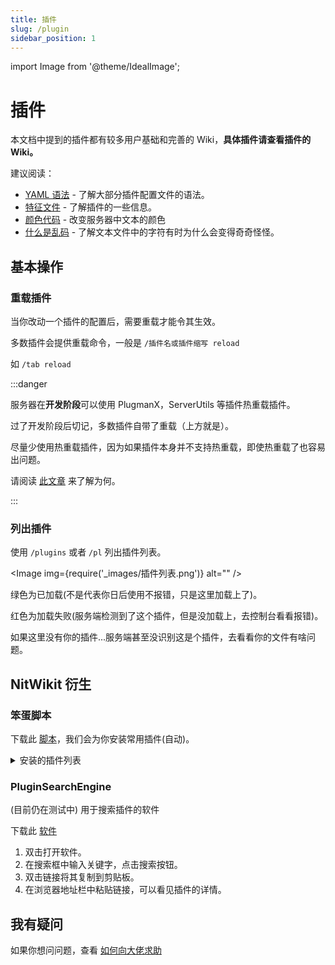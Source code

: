 ```yaml
---
title: 插件
slug: /plugin
sidebar_position: 1
---
```


import Image from '@theme/IdealImage';

# 插件

本文档中提到的插件都有较多用户基础和完善的 Wiki，**具体插件请查看插件的 Wiki。**

建议阅读：

- [YAML 语法](/docs-java/advance/YAML/YAML.md) - 了解大部分插件配置文件的语法。
- [特征文件](/docs-java/process/plugin/more/plugin-signature-file.md) - 了解插件的一些信息。
- [颜色代码](./more/color-message.md) - 改变服务器中文本的颜色
- [什么是乱码](https://nitwikit.8aka.org/start/basic/what-is-messy-code) - 了解文本文件中的字符有时为什么会变得奇奇怪怪。

## 基本操作

### 重载插件

当你改动一个插件的配置后，需要重载才能令其生效。

多数插件会提供重载命令，一般是 `/插件名或插件缩写 reload`

如 `/tab reload`

:::danger

服务器在**开发阶段**可以使用 PlugmanX，ServerUtils 等插件热重载插件。

过了开发阶段后切记，多数插件自带了重载（上方就是）。

尽量少使用热重载插件，因为如果插件本身并不支持热重载，即使热重载了也容易出问题。

请阅读 [此文章](https://madelinemiller.dev/blog/problem-with-reload/) 来了解为何。

:::

### 列出插件

使用 `/plugins` 或者 `/pl` 列出插件列表。

<Image img={require('_images/插件列表.png')} alt="" />

绿色为已加载(不是代表你日后使用不报错，只是这里加载上了)。

红色为加载失败(服务端检测到了这个插件，但是没加载上，去控制台看看报错)。

如果这里没有你的插件...服务端甚至没识别这是个插件，去看看你的文件有啥问题。

## NitWikit 衍生

### 笨蛋脚本

下载此 [脚本](https://script.8aka.org/auto-install-depend)，我们会为你安装常用插件(自动)。

<details>
  <summary>安装的插件列表</summary>

- ProtocolLib 必备前置
- Luckperms 权限管理插件
- PlaceholderAPI 必备前置
- PlugManx 插件管理
- WorldEdit 创世神
- EssentialsX 基础插件
- Multiverse-Core 多世界管理
- ~~ViaVersion，ViaBackwards 跨版本~~
- AuthMe 登陆插件
- SkinRestorer 皮肤管理/皮肤修复
- TrChat 聊天插件
- MiniMotd MOTD 插件

Via 自动安装已经移动到[此处](./other/Via/Via.md#笨蛋脚本)

</details>

### PluginSearchEngine

(目前仍在测试中) 用于搜索插件的软件

下载此 [软件](https://github.com/lilingfengdev/PluginSearchEngine/releases/download/windows-latest/main.exe)

1. 双击打开软件。
2. 在搜索框中输入关键字，点击搜索按钮。
3. 双击链接将其复制到剪贴板。
4. 在浏览器地址栏中粘贴链接，可以看见插件的详情。

## 我有疑问

如果你想问问题，查看 [如何向大佬求助](https://nitwikit.8aka.org/start/ask-for-help)
